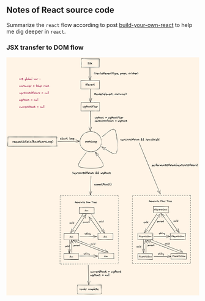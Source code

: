 ## Notes of React source code

Summarize the `react` flow according to post [build-your-own-react](https://pomb.us/build-your-own-react/) to help me dig deeper in `react`.

### JSX transfer to DOM flow
![JSX_transfer_to_dom](./nodeMind/JSX_transfer_to_DOM.png)
